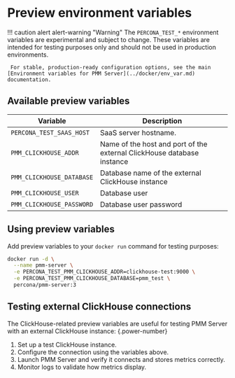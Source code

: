 # Preview environment variables

!!! caution alert alert-warning "Warning"
     The `PERCONA_TEST_*` environment variables are experimental and subject to change. These variables are intended for testing purposes only and should not be used in production environments.

     For stable, production-ready configuration options, see the main [Environment variables for PMM Server](../docker/env_var.md) documentation.

## Available preview variables

| Variable                                                      | Description
| ------------------------------------------------------------- | --------------------------------------------------------------------------
| `PERCONA_TEST_SAAS_HOST`                                      | SaaS server hostname.
| `PMM_CLICKHOUSE_ADDR`                                         | Name of the host and port of the external ClickHouse database instance
| `PMM_CLICKHOUSE_DATABASE`                                     | Database name of the external ClickHouse instance
| `​​PMM_CLICKHOUSE_USER`                                         | Database user
| `PMM_CLICKHOUSE_PASSWORD`                                     | Database user password


## Using preview variables

Add preview variables to your `docker run` command for testing purposes:

```sh 
docker run -d \
  --name pmm-server \
  -e PERCONA_TEST_PMM_CLICKHOUSE_ADDR=clickhouse-test:9000 \
  -e PERCONA_TEST_PMM_CLICKHOUSE_DATABASE=pmm_test \
  percona/pmm-server:3
```

## Testing external ClickHouse connections
The ClickHouse-related preview variables are useful for testing PMM Server with an external ClickHouse instance:
{.power-number}
    
1. Set up a test ClickHouse instance.
2. Configure the connection using the variables above.
3. Launch PMM Server and verify it connects and stores metrics correctly.
4. Monitor logs to validate how metrics display.

